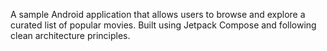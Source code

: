 A sample Android application that allows users to browse and explore a curated list of popular movies. Built using Jetpack Compose and following clean architecture principles.
